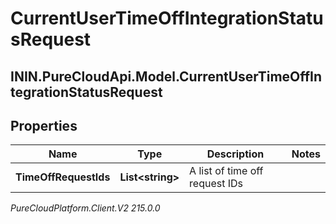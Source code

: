 # CurrentUserTimeOffIntegrationStatusRequest

## ININ.PureCloudApi.Model.CurrentUserTimeOffIntegrationStatusRequest

## Properties

|Name | Type | Description | Notes|
|------------ | ------------- | ------------- | -------------|
| **TimeOffRequestIds** | **List&lt;string&gt;** | A list of time off request IDs | |



_PureCloudPlatform.Client.V2 215.0.0_
